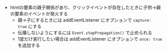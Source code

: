 - htmlの要素の親子関係があり、クリックイベントが存在したときに子供→親の要素のイベントが発火する
  - 親→子にするときには addEventListener にオプションで `capture: true` にする
  - 伝播しないようにするには `Event.stopPropagation()` で止められる
  - 1度だけ実行したい場合は addEventListener にオプションで `once: true` を追加する